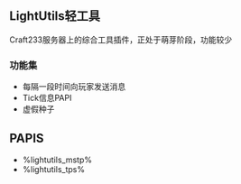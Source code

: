 ## LightUtils轻工具
Craft233服务器上的综合工具插件，正处于萌芽阶段，功能较少

### 功能集
- 每隔一段时间向玩家发送消息
- Tick信息PAPI
- 虚假种子

## PAPIS
- %lightutils_mstp%
- %lightutils_tps%